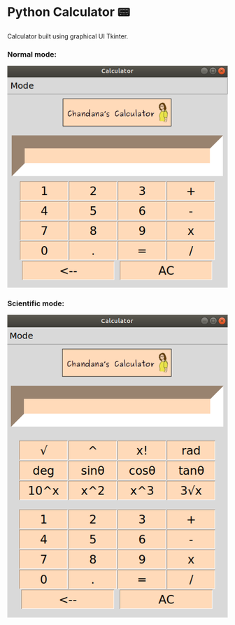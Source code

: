 # Python Calculator :pager:

Calculator built using graphical UI Tkinter.
### Normal mode:
![](nor.png)

### Scientific mode:
![](sci.png)
